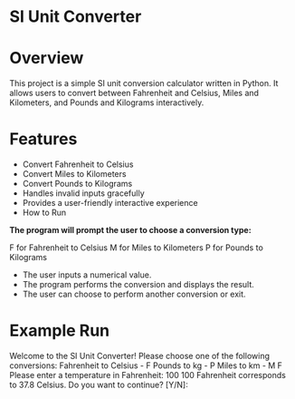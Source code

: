 # SI Unit Converter

# Overview

This project is a simple SI unit conversion calculator written in Python. It allows users to convert between Fahrenheit and Celsius, Miles and Kilometers, and Pounds and Kilograms interactively.

# Features
- Convert Fahrenheit to Celsius
- Convert Miles to Kilometers
- Convert Pounds to Kilograms
- Handles invalid inputs gracefully
- Provides a user-friendly interactive experience
- How to Run

**The program will prompt the user to choose a conversion type:**

F for Fahrenheit to Celsius
M for Miles to Kilometers
P for Pounds to Kilograms

- The user inputs a numerical value.
- The program performs the conversion and displays the result.
- The user can choose to perform another conversion or exit.

# Example Run
Welcome to the SI Unit Converter!
Please choose one of the following conversions:
Fahrenheit to Celsius - F
Pounds to kg - P
Miles to km - M
F
Please enter a temperature in Fahrenheit:
100
100 Fahrenheit corresponds to 37.8 Celsius.
Do you want to continue? [Y/N]:
